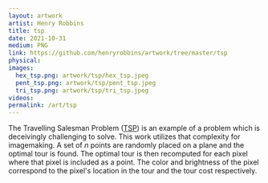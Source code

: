 ```yaml
---
layout: artwork
artist: Henry Robbins
title: tsp
date: 2021-10-31
medium: PNG
link: https://github.com/henryrobbins/artwork/tree/master/tsp
physical:
images:
  hex_tsp.png: artwork/tsp/hex_tsp.jpeg
  pent_tsp.png: artwork/tsp/pent_tsp.jpeg
  tri_tsp.png: artwork/tsp/tri_tsp.jpeg
videos:
permalink: /art/tsp
---
```

The Travelling Salesman Problem
([TSP](https://en.wikipedia.org/wiki/Travelling_salesman_problem)) is an
example of a problem which is deceivingly challenging to solve. This work
utilizes that complexity for imagemaking. A set of *n* points are randomly
placed on a plane and the optimal tour is found. The optimal tour is then
recomputed for each pixel where that pixel is included as a point. The color
and brightness of the pixel correspond to the pixel's location in the tour and
the tour cost respectively.